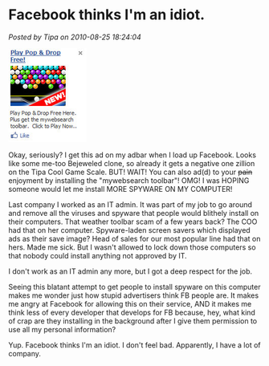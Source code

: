 # Facebook thinks I'm an idiot.

*Posted by Tipa on 2010-08-25 18:24:04*

[![](../uploads/2010/08/Fullscreen-capture-8252010-71315-PM.jpg "Stupid ad.")](../uploads/2010/08/Fullscreen-capture-8252010-71315-PM.jpg)

Okay, seriously? I get this ad on my adbar when I load up Facebook. Looks like some me-too Bejeweled clone, so already it gets a negative one zillion on the Tipa Cool Game Scale. BUT! WAIT! You can also ad(d) to your ~~pain~~ enjoyment by installing the "mywebsearch toolbar"! OMG! I was HOPING someone would let me install MORE SPYWARE ON MY COMPUTER!

Last company I worked as an IT admin. It was part of my job to go around and remove all the viruses and spyware that people would blithely install on their computers. That weather toolbar scam of a few years back? The COO had that on her computer. Spyware-laden screen savers which displayed ads as their save image? Head of sales for our most popular line had that on hers. Made me sick. But I wasn't allowed to lock down those computers so that nobody could install anything not approved by IT.

I don't work as an IT admin any more, but I got a deep respect for the job.

Seeing this blatant attempt to get people to install spyware on this computer makes me wonder just how stupid advertisers think FB people are. It makes me angry at Facebook for allowing this on their service, AND it makes me think less of every developer that develops for FB because, hey, what kind of crap are they installing in the background after I give them permission to use all my personal information?

Yup. Facebook thinks I'm an idiot. I don't feel bad. Apparently, I have a lot of company.

